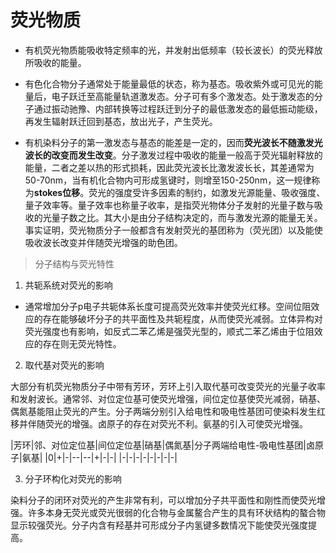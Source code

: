 # 荧光物质

* 有机荧光物质能吸收特定频率的光，并发射出低频率（较长波长）的荧光释放所吸收的能量。

* 有色化合物分子通常处于能量最低的状态，称为基态。吸收紫外或可见光的能量后，电子跃迁至高能量轨道激发态。分子可有多个激发态。处于激发态的分子通过振动驰豫、内部转换等过程跃迁到分子的最低激发态的最低振动能级，再发生辐射跃迁回到基态，放出光子，产生荧光。

* 有机染料分子的第一激发态与基态的能差是一定的，因而**荧光波长不随激发光波长的改变而发生改变**。分子激发过程中吸收的能量一般高于荧光辐射释放的能量，二者之差以热的形式损耗，因此荧光波长比激发波长长，其差通常为50-70nm，当有机化合物内可形成氢键时，则增至150-250nm，这一规律称为**stokes位移**。荧光的强度受许多因素的制约，如激发光源能量、吸收强度、量子效率等。量子效率也称量子收率，是指荧光物体分子发射的光量子数与吸收的光量子数之比。其大小是由分子结构决定的，而与激发光源的能量无关。事实证明，荧光物质分子一般都含有发射荧光的基团称为（荧光团）以及能使吸收波长改变并伴随荧光增强的助色团。

> 分子结构与荧光特性

1. 共轭系统对荧光的影响

* 通常增加分子p电子共轭体系长度可提高荧光效率并使荧光红移。空间位阻效应的存在能够破坏分子的共平面性及共轭程度，从而使荧光减弱。立体异构对荧光强度也有影响，如反式二苯乙烯是强荧光型的，顺式二苯乙烯由于位阻效应的存在则无荧光特性。

2. 取代基对荧光的影响

大部分有机荧光物质分子中带有芳环，芳环上引入取代基可改变荧光的光量子收率和发射波长。通常邻、对位定位基可使荧光增强，间位定位基使荧光减弱，硝基、偶氮基能阻止荧光的产生。分子两端分别引入给电性和吸电性基团可使染料发生红移并伴随荧光的增强。卤原子的存在对荧光不利。氨基的引入可使荧光增强。

|芳环|邻、对位定位基|间位定位基|硝基|偶氮基|分子两端给电性-吸电性基团|卤原子|氨基|
|0|+|-|--|--|+|-|-|
|-|-|-|-|-|-|-|-|

3. 分子环构化对荧光的影响

染料分子的闭环对荧光的产生非常有利，可以增加分子共平面性和刚性而使荧光增强。许多本身无荧光或荧光很弱的化合物与金属鳌合产生的具有环状结构的螯合物显示较强荧光。分子内含有羟基并可形成分子内氢键多数情况下能使荧光强度提高。

